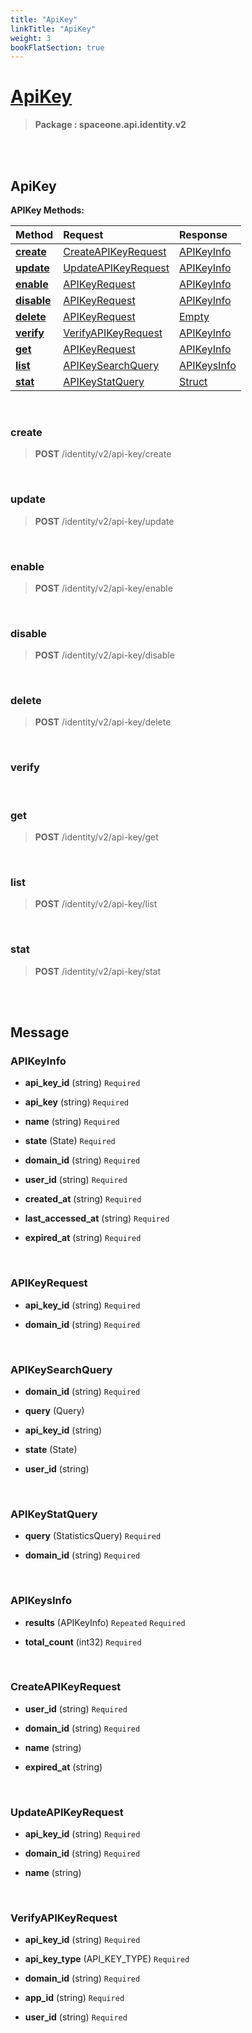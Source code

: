 ```yaml
---
title: "ApiKey"
linkTitle: "ApiKey"
weight: 3
bookFlatSection: true
---
```

# [ApiKey](#ApiKey)



>  **Package : spaceone.api.identity.v2**

<br>
<br>

## ApiKey





**APIKey Methods:**


| Method | Request | Response |
| :----- | :-------- | :-------- |
| [**create**](./APIKey#create) | [CreateAPIKeyRequest](APIKey#createapikeyrequest) | [APIKeyInfo](APIKey#apikeyinfo) |
| [**update**](./APIKey#update) | [UpdateAPIKeyRequest](APIKey#updateapikeyrequest) | [APIKeyInfo](APIKey#apikeyinfo) |
| [**enable**](./APIKey#enable) | [APIKeyRequest](APIKey#apikeyrequest) | [APIKeyInfo](APIKey#apikeyinfo) |
| [**disable**](./APIKey#disable) | [APIKeyRequest](APIKey#apikeyrequest) | [APIKeyInfo](APIKey#apikeyinfo) |
| [**delete**](./APIKey#delete) | [APIKeyRequest](APIKey#apikeyrequest) | [Empty](APIKey#empty) |
| [**verify**](./APIKey#verify) | [VerifyAPIKeyRequest](APIKey#verifyapikeyrequest) | [APIKeyInfo](APIKey#apikeyinfo) |
| [**get**](./APIKey#get) | [APIKeyRequest](APIKey#apikeyrequest) | [APIKeyInfo](APIKey#apikeyinfo) |
| [**list**](./APIKey#list) | [APIKeySearchQuery](APIKey#apikeysearchquery) | [APIKeysInfo](APIKey#apikeysinfo) |
| [**stat**](./APIKey#stat) | [APIKeyStatQuery](APIKey#apikeystatquery) | [Struct](APIKey#struct) |



    
<br>

### create





> **POST** /identity/v2/api-key/create
>






    
<br>

### update





> **POST** /identity/v2/api-key/update
>






    
<br>

### enable





> **POST** /identity/v2/api-key/enable
>






    
<br>

### disable





> **POST** /identity/v2/api-key/disable
>






    
<br>

### delete





> **POST** /identity/v2/api-key/delete
>






    
<br>

### verify










    
<br>

### get





> **POST** /identity/v2/api-key/get
>






    
<br>

### list





> **POST** /identity/v2/api-key/list
>






    
<br>

### stat





> **POST** /identity/v2/api-key/stat
>






    


<br>
<br>

## Message



### APIKeyInfo
* **api_key_id** (string)   `Required` 

    
* **api_key** (string)   `Required` 

    
* **name** (string)   `Required` 

    
* **state** (State)   `Required` 

    
* **domain_id** (string)   `Required` 

    
* **user_id** (string)   `Required` 

    
* **created_at** (string)   `Required` 

    
* **last_accessed_at** (string)   `Required` 

    
* **expired_at** (string)   `Required` 

    <br>

### APIKeyRequest
* **api_key_id** (string)   `Required` 

    
* **domain_id** (string)   `Required` 

    <br>

### APIKeySearchQuery
* **domain_id** (string)   `Required` 

    
* **query** (Query)  

    
* **api_key_id** (string)  

    
* **state** (State)  

    
* **user_id** (string)  

    <br>

### APIKeyStatQuery
* **query** (StatisticsQuery)   `Required` 

    
* **domain_id** (string)   `Required` 

    <br>

### APIKeysInfo
* **results** (APIKeyInfo)  `Repeated`    `Required` 

    
* **total_count** (int32)   `Required` 

    <br>

### CreateAPIKeyRequest
* **user_id** (string)   `Required` 

    
* **domain_id** (string)   `Required` 

    
* **name** (string)  

    
* **expired_at** (string)  

    <br>

### UpdateAPIKeyRequest
* **api_key_id** (string)   `Required` 

    
* **domain_id** (string)   `Required` 

    
* **name** (string)  

    <br>

### VerifyAPIKeyRequest
* **api_key_id** (string)   `Required` 

    
* **api_key_type** (API_KEY_TYPE)   `Required` 

    
* **domain_id** (string)   `Required` 

    
* **app_id** (string)   `Required` 

    
* **user_id** (string)   `Required` 

    <br>
